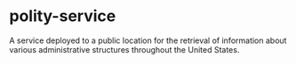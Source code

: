 # polity-service
A service deployed to a public location for the retrieval of information about various administrative structures throughout the United States.
